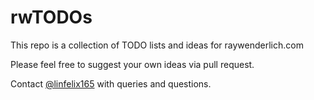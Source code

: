 # rwTODOs

This repo is a collection of TODO lists and ideas for raywenderlich.com

Please feel free to suggest your own ideas via pull request.

Contact [@linfelix165](https://twitter.com/linfelix165) with queries and questions.
